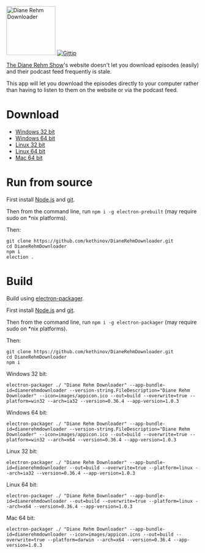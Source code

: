 <img src='https://raw.githubusercontent.com/kethinov/DianeRehmDownloader/master/images/dianerehmdownloaderlogo.png' alt='Diane Rehm Downloader' width='128' height='128'> [![Gittip](http://img.shields.io/gittip/kethinov.png)](https://www.gittip.com/kethinov/)

[The Diane Rehm Show](http://thedianerehmshow.org/)'s website doesn't let you download episodes (easily) and their podcast feed frequently is stale.

This app will let you download the episodes directly to your computer rather than having to listen to them on the website or via the podcast feed.

Download
===

- [Windows 32 bit](https://github.com/kethinov/DianeRehmDownloader/releases/download/1.0.3/Diane.Rehm.Downloader-win32-ia32.zip)
- [Windows 64 bit](https://github.com/kethinov/DianeRehmDownloader/releases/download/1.0.3/Diane.Rehm.Downloader-win32-x64.zip)
- [Linux 32 bit](https://github.com/kethinov/DianeRehmDownloader/releases/download/1.0.3/Diane.Rehm.Downloader-linux-ia32.zip)
- [Linux 64 bit](https://github.com/kethinov/DianeRehmDownloader/releases/download/1.0.3/Diane.Rehm.Downloader-linux-x64.zip)
- [Mac 64 bit](https://github.com/kethinov/DianeRehmDownloader/releases/download/1.0.3/Diane.Rehm.Downloader-darwin-x64.zip)

Run from source
===

First install [Node.js](https://nodejs.org) and [git](https://git-scm.com).

Then from the command line, run `npm i -g electron-prebuilt` (may require sudo on *nix platforms).

Then:

```
git clone https://github.com/kethinov/DianeRehmDownloader.git
cd DianeRehmDownloader
npm i
election .
```

Build
===

Build using [electron-packager](https://github.com/maxogden/electron-packager).

First install [Node.js](https://nodejs.org) and [git](https://git-scm.com).

Then from the command line, run `npm i -g electron-packager` (may require sudo on *nix platforms).

Then:

```
git clone https://github.com/kethinov/DianeRehmDownloader.git
cd DianeRehmDownloader
npm i
```

Windows 32 bit:

```
electron-packager ./ "Diane Rehm Downloader" --app-bundle-id=dianerehmdownloader --version-string.FileDescription="Diane Rehm Downloader" --icon=images/appicon.ico --out=build --overwrite=true --platform=win32 --arch=ia32 --version=0.36.4 --app-version=1.0.3
```

Windows 64 bit:

```
electron-packager ./ "Diane Rehm Downloader" --app-bundle-id=dianerehmdownloader --version-string.FileDescription="Diane Rehm Downloader" --icon=images/appicon.ico --out=build --overwrite=true --platform=win32 --arch=x64 --version=0.36.4 --app-version=1.0.3
```

Linux 32 bit:

```
electron-packager ./ "Diane Rehm Downloader" --app-bundle-id=dianerehmdownloader --out=build --overwrite=true --platform=linux --arch=ia32 --version=0.36.4 --app-version=1.0.3
```

Linux 64 bit:

```
electron-packager ./ "Diane Rehm Downloader" --app-bundle-id=dianerehmdownloader --out=build --overwrite=true --platform=linux --arch=x64 --version=0.36.4 --app-version=1.0.3
```

Mac 64 bit:

```
electron-packager ./ "Diane Rehm Downloader" --app-bundle-id=dianerehmdownloader --icon=images/appicon.icns --out=build --overwrite=true --platform=darwin --arch=x64 --version=0.36.4 --app-version=1.0.3
```